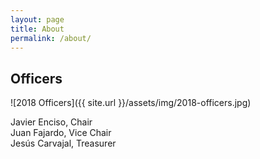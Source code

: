 ```yaml
---
layout: page
title: About
permalink: /about/
---
```


## Officers

![2018 Officers]({{ site.url }}/assets/img/2018-officers.jpg)

Javier Enciso, Chair  
Juan Fajardo, Vice Chair  
Jesús Carvajal, Treasurer